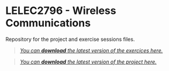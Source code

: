 # LELEC2796 - Wireless Communications

Repository for the project and exercise sessions files.


> [*You can __download__ the latest version of the exercices here.*][latest-exercises-url]

> [*You can __download__ the latest version of the project here.*][latest-project-url]

[latest-exercises-url]: https://nightly.link/jeertmans/LELEC2796/workflows/build/main/project-files.zip
[latest-project-url]: https://nightly.link/jeertmans/LELEC2796/workflows/build/main/project-files.zip
